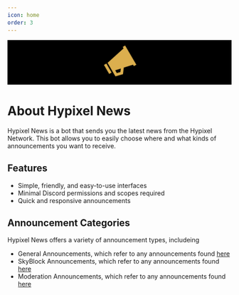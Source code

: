 ```yaml
---
icon: home
order: 3
---
```

![](./assets/hypixel-news-banner.png)

# About Hypixel News
Hypixel News is a bot that sends you the latest news from the Hypixel Network. This bot allows you to easily choose where and what kinds of announcements you want to receive.

## Features
- Simple, friendly, and easy-to-use interfaces
- Minimal Discord permissions and scopes required
- Quick and responsive announcements

## Announcement Categories
Hypixel News offers a variety of announcement types, includeing
- General Announcements, which refer to any announcements found [here](https://hypixel.net/forums/news-and-announcements.4/ "News and Announcements")
- SkyBlock Announcements, which refer to any announcements found [here](https://hypixel.net/forums/skyblock-patch-notes.158/ "SkyBlock Patch Notes")
- Moderation Announcements, which refer to any announcements found [here](https://hypixel.net/forums/moderation-information-and-changes.164/ "Moderation Information and Changes")